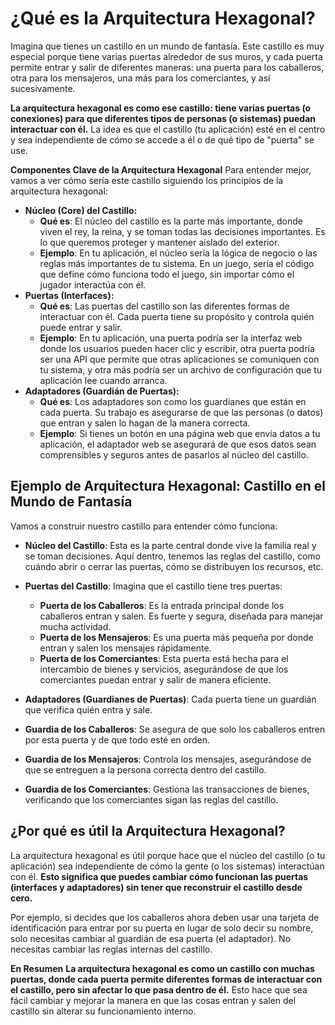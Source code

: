 # ¿Qué es la Arquitectura Hexagonal?

Imagina que tienes un castillo en un mundo de fantasía. Este castillo es muy especial porque tiene varias puertas alrededor de sus muros, y cada puerta permite entrar y salir de diferentes maneras: una puerta para los caballeros, otra para los mensajeros, una más para los comerciantes, y así sucesivamente.

**La arquitectura hexagonal es como ese castillo: tiene varias puertas (o conexiones) para que diferentes tipos de personas (o sistemas) puedan interactuar con él.** La idea es que el castillo (tu aplicación) esté en el centro y sea independiente de cómo se accede a él o de qué tipo de "puerta" se use.

**Componentes Clave de la Arquitectura Hexagonal**
Para entender mejor, vamos a ver cómo sería este castillo siguiendo los principios de la arquitectura hexagonal:

- **Núcleo (Core) del Castillo:**
  - **Qué es**: El núcleo del castillo es la parte más importante, donde viven el rey, la reina, y se toman todas las decisiones importantes. Es lo que queremos proteger y mantener aislado del exterior.
  - **Ejemplo**: En tu aplicación, el núcleo sería la lógica de negocio o las reglas más importantes de tu sistema. En un juego, sería el código que define cómo funciona todo el juego, sin importar cómo el jugador interactúa con él.
- **Puertas (Interfaces):**
  - **Qué es**: Las puertas del castillo son las diferentes formas de interactuar con él. Cada puerta tiene su propósito y controla quién puede entrar y salir.
  - **Ejemplo**: En tu aplicación, una puerta podría ser la interfaz web donde los usuarios pueden hacer clic y escribir, otra puerta podría ser una API que permite que otras aplicaciones se comuniquen con tu sistema, y otra más podría ser un archivo de configuración que tu aplicación lee cuando arranca.
- **Adaptadores (Guardián de Puertas):**
  - **Qué es**: Los adaptadores son como los guardianes que están en cada puerta. Su trabajo es asegurarse de que las personas (o datos) que entran y salen lo hagan de la manera correcta.
  - **Ejemplo**: Si tienes un botón en una página web que envía datos a tu aplicación, el adaptador web se asegurará de que esos datos sean comprensibles y seguros antes de pasarlos al núcleo del castillo.

## Ejemplo de Arquitectura Hexagonal: Castillo en el Mundo de Fantasía
Vamos a construir nuestro castillo para entender cómo funciona:

- **Núcleo del Castillo**: Esta es la parte central donde vive la familia real y se toman decisiones. Aquí dentro, tenemos las reglas del castillo, como cuándo abrir o cerrar las puertas, cómo se distribuyen los recursos, etc.

- **Puertas del Castillo**: Imagina que el castillo tiene tres puertas:

  - **Puerta de los Caballeros**: Es la entrada principal donde los caballeros entran y salen. Es fuerte y segura, diseñada para manejar mucha actividad.
  - **Puerta de los Mensajeros**: Es una puerta más pequeña por donde entran y salen los mensajes rápidamente.
  - **Puerta de los Comerciantes**: Esta puerta está hecha para el intercambio de bienes y servicios, asegurándose de que los comerciantes puedan entrar y salir de manera eficiente.

- **Adaptadores (Guardianes de Puertas)**: Cada puerta tiene un guardián que verifica quién entra y sale.

- **Guardia de los Caballeros**: Se asegura de que solo los caballeros entren por esta puerta y de que todo esté en orden.
- **Guardia de los Mensajeros**: Controla los mensajes, asegurándose de que se entreguen a la persona correcta dentro del castillo.
- **Guardia de los Comerciantes**: Gestiona las transacciones de bienes, verificando que los comerciantes sigan las reglas del castillo.

## ¿Por qué es útil la Arquitectura Hexagonal?
La arquitectura hexagonal es útil porque hace que el núcleo del castillo (o tu aplicación) sea independiente de cómo la gente (o los sistemas) interactúan con él. **Esto significa que puedes cambiar cómo funcionan las puertas (interfaces y adaptadores) sin tener que reconstruir el castillo desde cero.**

Por ejemplo, si decides que los caballeros ahora deben usar una tarjeta de identificación para entrar por su puerta en lugar de solo decir su nombre, solo necesitas cambiar al guardián de esa puerta (el adaptador). No necesitas cambiar las reglas internas del castillo.

**En Resumen**
**La arquitectura hexagonal es como un castillo con muchas puertas, donde cada puerta permite diferentes formas de interactuar con el castillo, pero sin afectar lo que pasa dentro de él.** Esto hace que sea fácil cambiar y mejorar la manera en que las cosas entran y salen del castillo sin alterar su funcionamiento interno.